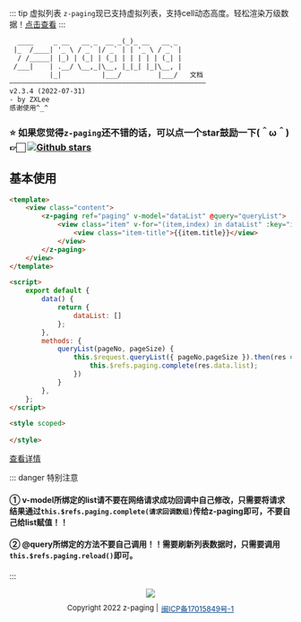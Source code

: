 ::: tip 虚拟列表
`z-paging`现已支持虚拟列表，支持cell动态高度。轻松渲染万级数据！[点击查看](../../api/props/virtual-list.html)
:::

```html                                  
  ____     _ __   __ _  __ _(_)_ __   __ _ 
 |_  /____| '_ \ / _` |/ _` | | '_ \ / _` |
  / /_____| |_) | (_| | (_| | | | | | (_| |
 /___|    | .__/ \__,_|\__, |_|_| |_|\__, |
          |_|          |___/         |___/   文档
—————————————————————————————————————————————————
v2.3.4 (2022-07-31)
- by ZXLee
感谢使用^_^
```
###  ⭐️ 如果您觉得`z-paging`还不错的话，可以点一个star鼓励一下(＾ω＾)👉🏻  [![Github stars](https://img.shields.io/github/stars/smilezxlee/uni-z-paging?logo=GitHub)](https://github.com/SmileZXLee/uni-z-paging)
## 基本使用
```html
<template>
    <view class="content">
        <z-paging ref="paging" v-model="dataList" @query="queryList">
            <view class="item" v-for="(item,index) in dataList" :key="index">
                <view class="item-title">{{item.title}}</view>
            </view>
        </z-paging>
    </view>
</template>

<script>
    export default {
        data() {
            return {
                dataList: []
            };
        },
        methods: {
            queryList(pageNo, pageSize) {
                this.$request.queryList({ pageNo,pageSize }).then(res => {
                	this.$refs.paging.complete(res.data.list);
                })
            }
        },
    };
</script>

<style scoped>
    
</style>
```
[查看详情](../start/use.html)

::: danger 特别注意
#### ① v-model所绑定的list请不要在网络请求成功回调中自己修改，只需要将请求结果通过`this.$refs.paging.complete(请求回调数组)`传给z-paging即可，不要自己给list赋值！！
#### ② @query所绑定的方法不要自己调用！！需要刷新列表数据时，只需要调用`this.$refs.paging.reload()`即可。
:::

<center style="margin-bottom:10px;"><img src="https://visitor-badge.glitch.me/badge?page_id=smilezxlee.z-paging" /></center> 
<div style="margin-bottom:-80px; display:flex;justify-content: center;font-size:13px;">Copyright 2022 z-paging | <a style="color: #014084;margin-left:5px;" href="https://beian.miit.gov.cn/" target="_blank">闽ICP备17015849号-1</a></div>
